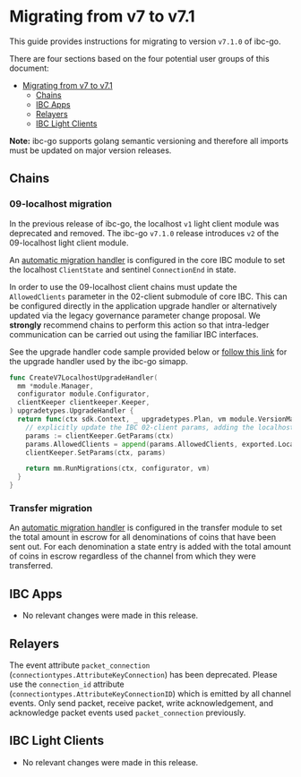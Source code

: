 # Migrating from v7 to v7.1

This guide provides instructions for migrating to version `v7.1.0` of ibc-go.

There are four sections based on the four potential user groups of this document:

- [Migrating from v7 to v7.1](#migrating-from-v7-to-v71)
  - [Chains](#chains)
  - [IBC Apps](#ibc-apps)
  - [Relayers](#relayers)
  - [IBC Light Clients](#ibc-light-clients)

**Note:** ibc-go supports golang semantic versioning and therefore all imports must be updated on major version releases.

## Chains

### 09-localhost migration

In the previous release of ibc-go, the localhost `v1` light client module was deprecated and removed. The ibc-go `v7.1.0` release introduces `v2` of the 09-localhost light client module.

An [automatic migration handler](https://github.com/cosmos/ibc-go/blob/v7.1.0-rc0/modules/core/module.go#L127-L145) is configured in the core IBC module to set the localhost `ClientState` and sentinel `ConnectionEnd` in state.

In order to use the 09-localhost client chains must update the `AllowedClients` parameter in the 02-client submodule of core IBC. This can be configured directly in the application upgrade handler or alternatively updated via the legacy governance parameter change proposal.
We __strongly__ recommend chains to perform this action so that intra-ledger communication can be carried out using the familiar IBC interfaces.

See the upgrade handler code sample provided below or [follow this link](https://github.com/cosmos/ibc-go/blob/v7.1.0-rc0/testing/simapp/upgrades/upgrades.go#L85) for the upgrade handler used by the ibc-go simapp.

```go
func CreateV7LocalhostUpgradeHandler(
  mm *module.Manager,
  configurator module.Configurator,
  clientKeeper clientkeeper.Keeper,
) upgradetypes.UpgradeHandler {
  return func(ctx sdk.Context, _ upgradetypes.Plan, vm module.VersionMap) (module.VersionMap, error) {
    // explicitly update the IBC 02-client params, adding the localhost client type
    params := clientKeeper.GetParams(ctx)
    params.AllowedClients = append(params.AllowedClients, exported.Localhost)
    clientKeeper.SetParams(ctx, params)

    return mm.RunMigrations(ctx, configurator, vm)
  }
}
```

### Transfer migration

An [automatic migration handler](https://github.com/cosmos/ibc-go/blob/v7.1.0-rc0/modules/apps/transfer/module.go#L111-L113) is configured in the transfer module to set the total amount in escrow for all denominations of coins that have been sent out. For each denomination a state entry is added with the total amount of coins in escrow regardless of the channel from which they were transferred.

## IBC Apps

- No relevant changes were made in this release.

## Relayers

The event attribute `packet_connection` (`connectiontypes.AttributeKeyConnection`) has been deprecated. 
Please use the `connection_id` attribute (`connectiontypes.AttributeKeyConnectionID`) which is emitted by all channel events.
Only send packet, receive packet, write acknowledgement, and acknowledge packet events used `packet_connection` previously.

## IBC Light Clients

- No relevant changes were made in this release.
